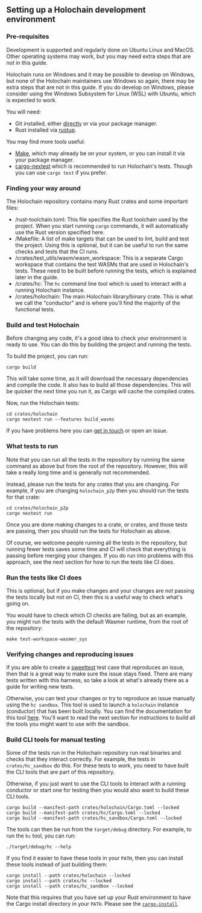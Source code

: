 ## Setting up a Holochain development environment

### Pre-requisites

Development is supported and regularly done on Ubuntu Linux and MacOS. Other operating systems may work, but you may
need extra steps that are not in this guide. 

Holochain runs on Windows and it may be possible to develop on Windows, but none of the Holochain maintainers use 
Windows so again, there may be extra steps that are not in this guide. If you do develop on Windows, please consider
using the Windows Subsystem for Linux (WSL) with Ubuntu, which is expected to work.

You will need:
- Git installed, either [directly](https://git-scm.com/downloads) or via your package manager.
- Rust installed via [rustup](https://www.rust-lang.org/tools/install).

You may find more tools useful:
- [Make](https://www.gnu.org/software/make/), which may already be on your system, or you can install it via your package manager.
- [cargo-nextest](https://nexte.st/) which is recommended to run Holochain's tests. Though you can use `cargo test` if you prefer.

### Finding your way around

The Holochain repository contains many Rust crates and some important files:
- /rust-toolchain.toml: This file specifies the Rust toolchain used by the project. When you start running `cargo`
  commands, it will automatically use the Rust version specified here.
- /Makefile: A list of make targets that can be used to lint, build and test the project. Using this is optional, but it
  can be useful to run the same checks and tests that the CI runs.
- /crates/test_utils/wasm/wasm_workspace: This is a separate Cargo workspace that contains the test WASMs that are used
  in Holochain's tests. These need to be built before running the tests, which is explained later in the guide.
- /crates/hc: The `hc` command line tool which is used to interact with a running Holochain instance.
- /crates/holochain: The main Holochain library/binary crate. This is what we call the "conductor" and is where you'll
  find the majority of the functional tests.

### Build and test Holochain

Before changing any code, it's a good idea to check your environment is ready to use. You can do this by building the 
project and running the tests.

To build the project, you can run:
```shell
cargo build
```

This will take some time, as it will download the necessary dependencies and compile the code. It also has to build all
those dependencies. This will be quicker the next time you run it, as Cargo will cache the compiled crates.

Now, run the Holochain tests:

```shell
cd crates/holochain
cargo nextest run --features build_wasms
```

If you have problems here you can [get in touch](https://github.com/holochain/holochain/blob/develop/CONTRIBUTING.md#coordination) 
or open an issue.

### What tests to run

Note that you can run all the tests in the repository by running the same command as above but from the root of the 
repository. However, this will take a really long time and is generally not recommended.

Instead, please run the tests for any crates that you are changing. For example, if you are changing `holochain_p2p`
then you should run the tests for that crate:

```shell
cd crates/holochain_p2p
cargo nextest run
```

Once you are done making changes to a crate, or crates, and those tests are passing, then you should run the tests for
Holochain as above.

Of course, we welcome people running all the tests in the repository, but running fewer tests saves some time and CI
will check that everything is passing before merging your changes. If you do run into problems with this approach,
see the next section for how to run the tests like CI does.

### Run the tests like CI does

This is optional, but if you make changes and your changes are not passing the tests locally but not on CI, then this 
is a useful way to check what's going on.

You would have to check which CI checks are failing, but as an example, you might run the tests with the default Wasmer
runtime, from the root of the repository:

```shell
make test-workspace-wasmer_sys
```

### Verifying changes and reproducing issues

If you are able to create a [sweettest](https://github.com/holochain/holochain/tree/develop/crates/holochain/src/sweettest) 
test case that reproduces an issue, then that is a great way to make sure the issue stays fixed. There are many tests 
written with this harness, so take a look at what's already there as a guide for writing new tests.

Otherwise, you can test your changes or try to reproduce an issue manually using the `hc sandbox`. This tool is used to 
launch a `holochain` instance (conductor) that has been built locally. You can find the documentation for this tool [here](https://github.com/holochain/holochain/blob/develop/crates/hc_sandbox/README.md).
You'll want to read the next section for instructions to build all the tools you might want to use with the sandbox.

### Build CLI tools for manual testing

Some of the tests run in the Holochain repository run real binaries and checks that they interact correctly. For example,
the tests in `crates/hc_sandbox` do this. For these tests to work, you need to have built the CLI tools that are part
of this repository.

Otherwise, if you just want to use the CLI tools to interact with a running conductor or start one for testing then 
you would also want to build these CLI tools.

```shell
cargo build --manifest-path crates/holochain/Cargo.toml --locked
cargo build --manifest-path crates/hc/Cargo.toml --locked
cargo build --manifest-path crates/hc_sandbox/Cargo.toml --locked
```

The tools can then be run from the `target/debug` directory. For example, to run the `hc` tool, you can run:

```shell
./target/debug/hc --help
```

If you find it easier to have these tools in your `PATH`, then you can install these tools instead of just building them:

```shell
cargo install --path crates/holochain --locked
cargo install --path crates/hc --locked
cargo install --path crates/hc_sandbox --locked
```

Note that this requires that you have set up your Rust environment to have the Cargo install directory in your `PATH`.
Please see the [`cargo-install`](https://doc.rust-lang.org/cargo/commands/cargo-install.html).

